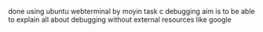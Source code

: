 done using ubuntu webterminal
by moyin
task c debugging
aim is to be able to explain all about debugging without external resources like google
